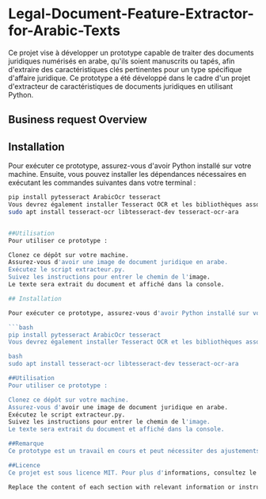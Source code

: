 # Legal-Document-Feature-Extractor-for-Arabic-Texts
Ce projet vise à développer un prototype capable de traiter des documents juridiques numérisés en arabe, qu'ils soient manuscrits ou tapés, afin d'extraire des caractéristiques clés pertinentes pour un type spécifique d'affaire juridique.
Ce prototype a été développé dans le cadre d'un projet d'extracteur de caractéristiques de documents juridiques en utilisant Python.
## Business request Overview
## Installation

Pour exécuter ce prototype, assurez-vous d'avoir Python installé sur votre machine. Ensuite, vous pouvez installer les dépendances nécessaires en exécutant les commandes suivantes dans votre terminal :

```bash
pip install pytesseract ArabicOcr tesseract
Vous devrez également installer Tesseract OCR et les bibliothèques associées :
sudo apt install tesseract-ocr libtesseract-dev tesseract-ocr-ara


##Utilisation
Pour utiliser ce prototype :

Clonez ce dépôt sur votre machine.
Assurez-vous d'avoir une image de document juridique en arabe.
Exécutez le script extracteur.py.
Suivez les instructions pour entrer le chemin de l'image.
Le texte sera extrait du document et affiché dans la console.

## Installation

Pour exécuter ce prototype, assurez-vous d'avoir Python installé sur votre machine. Ensuite, vous pouvez installer les dépendances nécessaires en exécutant les commandes suivantes dans votre terminal :

```bash
pip install pytesseract ArabicOcr tesseract
Vous devrez également installer Tesseract OCR et les bibliothèques associées :

bash
sudo apt install tesseract-ocr libtesseract-dev tesseract-ocr-ara

##Utilisation
Pour utiliser ce prototype :

Clonez ce dépôt sur votre machine.
Assurez-vous d'avoir une image de document juridique en arabe.
Exécutez le script extracteur.py.
Suivez les instructions pour entrer le chemin de l'image.
Le texte sera extrait du document et affiché dans la console.

##Remarque
Ce prototype est un travail en cours et peut nécessiter des ajustements pour fonctionner avec différents types de documents. Vos contributions et vos retours sont les bienvenus !

##Licence
Ce projet est sous licence MIT. Pour plus d'informations, consultez le fichier LICENSE.

Replace the content of each section with relevant information or instructions as needed. Let me know if you need further assistance!

